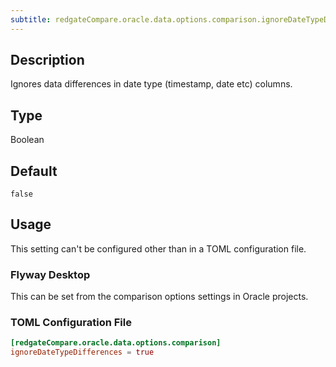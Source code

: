 ```yaml
---
subtitle: redgateCompare.oracle.data.options.comparison.ignoreDateTypeDifferences
---
```


## Description

Ignores data differences in date type (timestamp, date etc) columns.

## Type

Boolean

## Default

`false`

## Usage

This setting can't be configured other than in a TOML configuration file.

### Flyway Desktop

This can be set from the comparison options settings in Oracle projects.

### TOML Configuration File

```toml
[redgateCompare.oracle.data.options.comparison]
ignoreDateTypeDifferences = true
```

